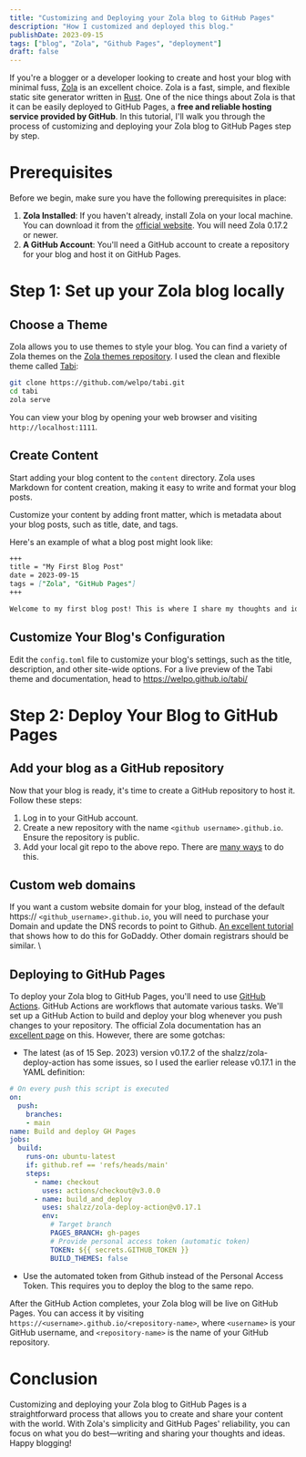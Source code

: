 ```yaml
---
title: "Customizing and Deploying your Zola blog to GitHub Pages"
description: "How I customized and deployed this blog."
publishDate: 2023-09-15
tags: ["blog", "Zola", "Github Pages", "deployment"]
draft: false
---
```


If you're a blogger or a developer looking to create and host your blog with minimal fuss, [Zola](https://www.getzola.org/) is an excellent choice. Zola is a fast, simple, and flexible static site generator written in [Rust](https://www.rust-lang.org/). One of the nice things about Zola is that it can be easily deployed to GitHub Pages, a **free and reliable hosting service provided by GitHub**. In this tutorial, I'll walk you through the process of customizing and deploying your Zola blog to GitHub Pages step by step.

# Prerequisites

Before we begin, make sure you have the following prerequisites in place:

1. **Zola Installed**: If you haven't already, install Zola on your local machine. You can download it from the [official website](https://www.getzola.org/documentation/getting-started/installation/). You will need Zola 0.17.2 or newer.
2. **A GitHub Account**: You'll need a GitHub account to create a repository for your blog and host it on GitHub Pages.

# Step 1: Set up your Zola blog locally

## Choose a Theme

Zola allows you to use themes to style your blog. You can find a variety of Zola themes on the [Zola themes repository](https://github.com/getzola/themes). I used the clean and flexible theme called [Tabi](https://github.com/welpo/tabi):

```bash
git clone https://github.com/welpo/tabi.git
cd tabi
zola serve
```

You can view your blog by opening your web browser and visiting `http://localhost:1111`.

## Create Content

Start adding your blog content to the `content` directory. Zola uses Markdown for content creation, making it easy to write and format your blog posts.

Customize your content by adding front matter, which is metadata about your blog posts, such as title, date, and tags.

Here's an example of what a blog post might look like:

```markdown
+++
title = "My First Blog Post"
date = 2023-09-15
tags = ["Zola", "GitHub Pages"]
+++

Welcome to my first blog post! This is where I share my thoughts and ideas about Zola and GitHub Pages.
```

## Customize Your Blog's Configuration

Edit the `config.toml` file to customize your blog's settings, such as the title, description, and other site-wide options. For a live preview of the Tabi theme and documentation, head to https://welpo.github.io/tabi/

# Step 2: Deploy Your Blog to GitHub Pages

## Add your blog as a GitHub repository

Now that your blog is ready, it's time to create a GitHub repository to host it. Follow these steps:

1. Log in to your GitHub account.
2. Create a new repository with the name  `<github username>.github.io`. Ensure the repository is public.
3. Add your local git repo to the above repo. There are [many ways](https://docs.github.com/en/migrations/importing-source-code/using-the-command-line-to-import-source-code/adding-locally-hosted-code-to-github#adding-a-local-repository-to-github-using-git) to do this.

## Custom web domains

If you want a custom website domain for your blog, instead of the default https:// `<github_username>.github.io`, you will need to purchase your Domain and update the DNS records to point to Github. [An excellent tutorial ](https://jinnabalu.medium.com/godaddy-domain-with-github-pages-62aed906d4ef)that shows how to do this for GoDaddy. Other domain registrars should be similar.  \

## Deploying to GitHub Pages

To deploy your Zola blog to GitHub Pages, you'll need to use [GitHub Actions](https://github.com/features/actions). GitHub Actions are workflows that automate various tasks. We'll set up a GitHub Action to build and deploy your blog whenever you push changes to your repository. The official Zola documentation has an [excellent page](https://www.getzola.org/documentation/deployment/github-pages/#github-actions) on this. However, there are some gotchas:

* The latest (as of 15 Sep. 2023) version v0.17.2 of the shalzz/zola-deploy-action has some issues, so I used the earlier release v0.17.1 in the YAML definition:

```yaml
# On every push this script is executed
on:
  push:
    branches:
    - main
name: Build and deploy GH Pages
jobs:
  build:
    runs-on: ubuntu-latest
    if: github.ref == 'refs/heads/main'
    steps:
      - name: checkout
        uses: actions/checkout@v3.0.0
      - name: build_and_deploy
        uses: shalzz/zola-deploy-action@v0.17.1
        env:
          # Target branch
          PAGES_BRANCH: gh-pages
          # Provide personal access token (automatic token)
          TOKEN: ${{ secrets.GITHUB_TOKEN }}
          BUILD_THEMES: false
```

* Use the automated token from Github instead of the Personal Access Token. This requires you to deploy the blog to the same repo.

After the GitHub Action completes, your Zola blog will be live on GitHub Pages. You can access it by visiting `https://<username>.github.io/<repository-name>`, where `<username>` is your GitHub username, and `<repository-name>` is the name of your GitHub repository.

# Conclusion

Customizing and deploying your Zola blog to GitHub Pages is a straightforward process that allows you to create and share your content with the world. With Zola's simplicity and GitHub Pages' reliability, you can focus on what you do best—writing and sharing your thoughts and ideas. Happy blogging!